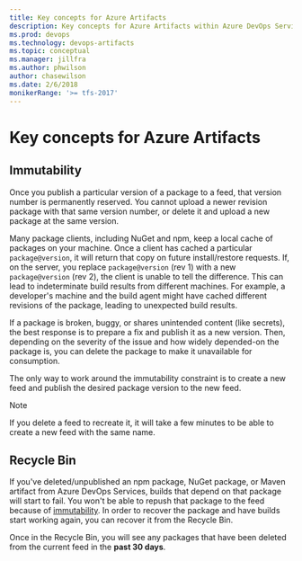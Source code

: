 ```yaml
---
title: Key concepts for Azure Artifacts
description: Key concepts for Azure Artifacts within Azure DevOps Services and Team Foundation Server
ms.prod: devops
ms.technology: devops-artifacts
ms.topic: conceptual
ms.manager: jillfra
ms.author: phwilson
author: chasewilson
ms.date: 2/6/2018
monikerRange: '>= tfs-2017'
---
```


# Key concepts for Azure Artifacts

<!--  ## Feeds Add this later -->

## Immutability

Once you publish a particular version of a package to a feed, that version number is permanently reserved. You cannot upload a newer revision package with that same version number, or delete it and upload a new package at the same version.

Many package clients, including NuGet and npm, keep a local cache of packages on your machine. 
Once a client has cached a particular `package@version`, it will return that copy on future install/restore requests.
If, on the server, you replace `package@version` (rev 1) with a new `package@version` (rev 2), the client is unable to tell the difference. This can lead to indeterminate build results from different machines. For example, a developer's machine and the build agent might have cached different revisions of the package, leading to unexpected build results.

If a package is broken, buggy, or shares unintended content (like secrets), the best response is to prepare a fix and publish it as a new version. Then, depending on the severity of the issue and how widely depended-on the package is, you can delete the package to make it unavailable for consumption.

The only way to work around the immutability constraint is to create a new feed and publish the desired package version to the new feed.

> [!NOTE]
> If you delete a feed to recreate it, it will take a few minutes to be able to create a new feed with the same name.

## Recycle Bin

If you've deleted/unpublished an npm package, NuGet package, or Maven artifact from Azure DevOps Services, builds that depend on that package will start to fail.  You won't be able to repush that package to the feed because of [immutability](#immutability).  In order to recover the package and have builds start working again, you can recover it from the Recycle Bin.

Once in the Recycle Bin, you will see any packages that have been deleted from the current feed in the **past 30 days**.

